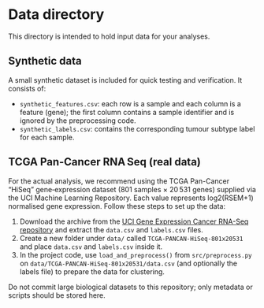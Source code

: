 # Data directory

This directory is intended to hold input data for your analyses.

## Synthetic data

A small synthetic dataset is included for quick testing and verification. It consists of:

- `synthetic_features.csv`: each row is a sample and each column is a feature (gene); the first column contains a sample identifier and is ignored by the preprocessing code.
- `synthetic_labels.csv`: contains the corresponding tumour subtype label for each sample.

## TCGA Pan-Cancer RNA Seq (real data)

For the actual analysis, we recommend using the TCGA Pan-Cancer “HiSeq” gene‑expression dataset (801 samples × 20 531 genes) supplied via the UCI Machine Learning Repository. Each value represents log2(RSEM+1) normalised gene expression. Follow these steps to set up the data:

1. Download the archive from the [UCI Gene Expression Cancer RNA-Seq repository](https://archive.ics.uci.edu/ml/datasets/gene+expression+cancer+RNA-seq) and extract the `data.csv` and `labels.csv` files.  
2. Create a new folder under `data/` called `TCGA-PANCAN-HiSeq-801x20531` and place `data.csv` and `labels.csv` inside it.  
3. In the project code, use `load_and_preprocess()` from `src/preprocess.py` on `data/TCGA-PANCAN-HiSeq-801x20531/data.csv` (and optionally the labels file) to prepare the data for clustering.

Do not commit large biological datasets to this repository; only metadata or scripts should be stored here.
